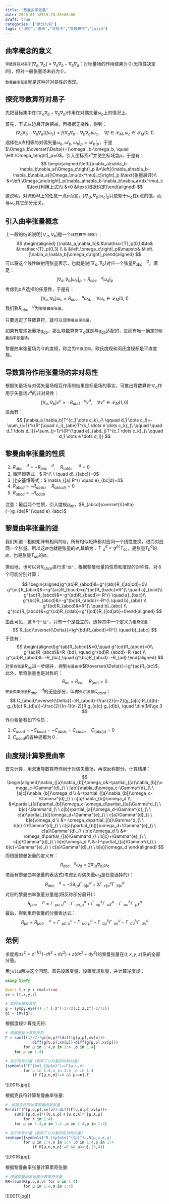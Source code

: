 ```yaml
---
title: "黎曼曲率张量"
date: 2020-01-18T19:20:35+08:00
draft: true
categories: ["微分几何"]
tags: ["流形","曲率","对易子","导数算符","julia"]
---
```



## 曲率概念的意义

`导数算符对易子`$[\nabla_a,\nabla_b]=\nabla_a\nabla_b-\nabla_b\nabla_a$：对标量场的作用结果为０(无挠性决定的)，但对一般张量场未必为０。

`黎曼曲率张量`就是这种非对易性的表现。

<!--more-->

## 探究导数算符对易子

先把目标集中在$(\nabla_a\nabla_b-\nabla_b\nabla_a)$作用在对偶矢量$\omega_c$上的情况上。

首先，下式左边展开后相减，再根据无挠性，得到：
$$
(\nabla_a\nabla_b-\nabla_b\nabla_a)(f \omega_c)=f (\nabla_a\nabla_b-\nabla_b\nabla_a)\omega_c,\quad \forall f\in\mathscr{F}_M,\omega_c\in\mathscr{F}_M(0,1)
$$
选择在$p$点相等的对偶矢量$\omega_b,\omega'_b,\left. \omega_b\right|_p=\left.\omega'_b\right|_p$，于是$\Omega_b\overset{\Delta}{=}\omega'_b-\omega_b, \quad \left.\Omega_b\right|_p=0$，引入坐标系${x^\mu}$并使坐标域含$p$，于是有：
$$
\begin{aligned}\left[(\nabla_a\nabla_b-\nabla_b\nabla_a)\Omega_c\right]_p &=\left[(\nabla_a\nabla_b-\nabla_b\nabla_a)[\Omega_\mu(dx^\mu)_c]\right]_p &\text{张量展开}\\ &=\left.\Omega_\mu\right|_p(\nabla_a\nabla_b-\nabla_b\nabla_a)(dx^\mu)_c  &\text{利用上式}\\ &=0  &\text{根据约定}\end{aligned}
$$
这说明，对流形$M$上的任意一点$p$而言，$\left.[\nabla_a,\nabla_b]\omega_c\right|_p$只依赖于$\omega_c$在$p$点的值，而与$\omega_c$其它部分无关。

## 引入曲率张量概念

上一段的结论说明$[\nabla_a,\nabla_b]$是一个`线性算符(映射)`：
$$
\begin{aligned} [\nabla_a,\nabla_b]&:&\mathscr{T}_p(0,1)&\to& &\mathscr{T}_p(0,3) \\ & &\left.\omega_c\right|_p&\mapsto& &\left.[\nabla_a,\nabla_b]\omega_c\right|_p\end{aligned}
$$
可以将这个线性映射用张量表示，也就是说$[\nabla_a,\nabla_b]$对应一个张量$R^{\quad d}_{abc}$，满足：
$$
\left.[\nabla_a,\nabla_b]\omega_c\right|_p=\left.R^{\quad d}_{abc}\omega_d\right|_p
$$
考虑到$p$点选择的任意性，于是有：
$$
[\nabla_a,\nabla_b]\omega_c=R^{\quad d}_{abc}\omega_d,\quad \forall \omega_c\in\mathscr{F}_M(0,1)
$$
我们称$R^{\quad d}_{abc}$为`黎曼曲率张量`。

只要选定了导数算符，就可以谈`黎曼曲率张量`。

如果有度规张量场$g_{ab}$，那么导数算符$\nabla_a$就是与$g_{ab}$适配的，进而有唯一确定的`黎曼曲率张量场`。  

黎曼曲率张量场为０的度规，称之为`平直度规`。欧氏度规和闵氏度规都是平直度规。

## 导数算符作用张量场的非对易性

根据矢量场与对偶矢量场相互作用的结果是标量场的事实，可推出导数算符$\nabla_a$作用于矢量场$v^a$的非对易性：
$$
[\nabla_a,\nabla_b]v^c=-R^{\quad c}_{abd}v^d,\quad \forall v^c\in\mathscr{F}_M(1,0)
$$
进而有：
$$
[\nabla_a,\nabla_b]T^{c_1 \dots c_k}_{\ \qquad d_1 \dots c_l}=-\sum_{i=1}^k{R^{\quad c_i}_{abe}T^{c_1 \dots e \dots c_k}_{\ \qquad \quad d_1 \dots d_l}}+\sum_{j=1}^l{R^{\quad e}_{abd_j}T^{c_1 \dots c_k}_{\ \qquad d_1 \dots e \dots d_l}}
$$

## 黎曼曲率张量的性质

1. $R^{\quad d}_{abc}=-R^{\quad d}_{bac} , \quad R^{\ \ \quad d}_{(ab)c}=0$
2. 循环恒等式：$ R^{\ \ \quad d}_{[abc]}=0$
3. 比安基恒等式：$ \nabla_{[a} R^{\  \quad e}_{bc]d}=0$
4. $R_{abcd}=-R_{abdc},\quad R_{ab(cd)}=0$
5. $R_{abcd}=-R_{cdab}$

注意：最后两个性质，引入度规$g_{ab}$，$R_{abcd}\overset{\Delta}{=}g_{de}R^{\quad e}_{abc}$

## 黎曼曲率张量的迹

我们知道：相似矩阵有相同的`迹`，所有相似矩阵都对应同一个线性变换，进而对应同一个张量。所以这`迹`也就是张量的`迹`,其值为：$T^a_{\ \ a}=g^{ac}T_{ac}$，是张量$T^a_b$的`迹`，也是张量$T_{ab}$的`迹`。

类似地，也可以对$R_{abcd}$进行求`"迹"`，根据黎曼张量的性质和度规的对称性，对６个可能分别计算：

$$
\begin{aligned}g^{ab}R_{abcd}&=g^{(ab)}R_{[ab]cd}=0\\ g^{ac}R_{abcd}&=-g^{ac}R_{bacd}=g^{ac}R_{badc}=R^{\ \quad a}_{bad}\\ g^{ad}R_{abcd}&=-g^{ad}R_{bacd}=-R^{\ \quad a}_{bac}\\ g^{bc}R_{abcd}&=-g^{bc}R_{abdc}=-R^{\ \quad b}_{abd} \\ g^{bd}R_{abcd}&=R^{\ \quad b}_{abc} \\ g^{cd}R_{abcd}&=g^{cd}R_{cdab}=g^{(cd)}R_{[cd]ab}=0\end{aligned}
$$

由此可见，这６个`"迹"`，只有一个是独立的，选择其中一个定义为`里奇张量`：
$$
R_{ac}\overset{\Delta}{=}g^{bd}R_{abcd}=R^{\ \quad b}_{abc}
$$
于是有：
$$
\begin{aligned}g^{ab}R_{abcd}&=0,\quad g^{cd}R_{abcd}=0\\ g^{ac}R_{abcd}&=R_{bd}, \quad g^{bd}R_{abcd}=R_{ac} \\ g^{ad}R_{abcd}&=-R_{bc},\quad g^{bc}R_{abcd}=-R_{ad} \end{aligned}
$$
对`里奇张量`$R_{ac}$进一步缩并，得到`标量曲率`$R\overset{\Delta}{=}g^{ac}R_{ac}$。　此外，里奇张量也是对称的：
$$
R_{ac}=R_{ca}, \quad R_{[ac]}=0
$$
`黎曼曲率张量`$R^{\quad d}_{abc}$的无迹部分，叫做`外尔张量`$C_{abcd}$：
$$
C_{abcd}\overset{\Delta}{=}R_{abcd}-\frac{2}{n-2}(g_{a[c} R_{d]b}-g_{b[c} R_{d]a})+\frac{2}{(n-1)(n-2)}R g_{a[c} g_{d]b}, \quad \dim(M)\ge 3
$$
外尔张量有如下性质：

1. $C_{abcd}=-C_{bacd}=-C_{abdc}=C_{cdab},\quad C_{[abc]d}=0$
2. $C_{abcd}$的各种迹都为０.

## 由度规计算黎曼曲率

首先计算，用双重导数算符作用于对偶矢量场，再取反称部分，计算结果：
$$
\begin{aligned}\nabla_{[a}\nabla_{b]}\omega_c&=\partial_{[a}\nabla_{b]}\omega_c-\Gamma^{d}_{\ \ [ab]}\nabla_d\omega_c-\Gamma^{d}_{\ \ [a|c|}\nabla_{b]}\omega_d \\ &=\partial_{[a}\nabla_{b]}\omega_c-\Gamma^{d}_{\ \ c[a}\nabla_{b]}\omega_d \\ &=\partial_{[a}\partial_{b]}\omega_c-\omega_d\partial_{[a}\Gamma^d_{\ \ b]c}-\Gamma^d_{\ \ c[b}\partial_{a]}\omega_d-\Gamma^{d}_{\ \ c[a}\partial_{b]}\omega_d+\Gamma^{e}_{\ \ c[a}\Gamma^{d}_{\ \ b]e}\omega_d \\ &=-\omega_d\partial_{[a}\Gamma^d_{\ \ b]c}-2\Gamma^{d}_{\ \ c([a}\partial_{b])}\omega_d+\Gamma^{e}_{\ \ c[a}\Gamma^{d}_{\ \ b]e}\omega_d \\ &=-\omega_d\partial_{[a}\Gamma^d_{\ \ b]c}+\Gamma^{e}_{\ \ c[a}\Gamma^{d}_{\ \ b]e}\omega_d \\ &=(-\partial_{[a}\Gamma^d_{\ \ b]c}+\Gamma^{e}_{\ \ c[a}\Gamma^{d}_{\ \ b]e})\omega_d \end{aligned}
$$
而根据黎曼张量的定义有：
$$
R^{\quad d}_{abc}\omega_d=2\nabla_{[a}\nabla_{b]}\omega_c
$$
进而有黎曼曲率张量的表达式(考虑到对偶矢量$\omega_d$是任意选择的)：
$$
R^{\quad d}_{abc}=-2\partial_{[a}\Gamma^d_{\ \ b]c}+2\Gamma^{e}_{\ \ c[a}\Gamma^{d}_{\ \ b]e}
$$
对应的黎曼曲率张量分量是(将反称部分展开)：
$$
R^{\ \quad \rho}_{\mu \upsilon \sigma}=\Gamma^\rho_{\ \ \mu \sigma,\upsilon}-\Gamma^\rho_{\ \ \upsilon \sigma,\mu}+\Gamma^\lambda_{\ \ \sigma\mu}\Gamma^\rho_{\ \ \upsilon \lambda}-\Gamma^\lambda_{\ \ \sigma\upsilon }\Gamma^\rho_{\ \ \mu \lambda}
$$
最后，得到里奇张量的分量表达式：
$$
R_{\mu \sigma}=R^{\ \quad \upsilon}_{\mu \upsilon \sigma}=\Gamma^\upsilon_{\ \ \mu \sigma,\upsilon}-\Gamma^\upsilon_{\ \ \upsilon \sigma,\mu}+\Gamma^\lambda_{\ \ \sigma\mu}\Gamma^\upsilon_{\ \ \upsilon \lambda}-\Gamma^\lambda_{\ \ \sigma\upsilon }\Gamma^\upsilon_{\ \ \mu \lambda}
$$

## 范例

求度规$ds^2=z^{-1/2}(-dt^2+dz^2)+z(dx^2+dy^2)$的黎曼张量在$\{t,x,y,z\}$系的全部分量。 

用`julia`解决这个问题。首先设置变量，设置度规张量，并计算逆度规：

```julia
using SymPy

@vars t x y z real=true
xv = [t,x,y,z]

# 度规张量及其逆
g = sympy.eye(4) .* [-z^(-1//2),z,z,z^(-1//2)]
gi = inv(g);
```

根据度规计算克氏符:

```julia
# 根据度规计算克氏符
Γ = sum([(1//2)*gi[σ,ρ]*(diff(g[μ,ρ],xv[υ])+
            diff(g[υ,ρ],xv[μ])-diff(g[μ,υ],xv[ρ])) 
        for μ in 1:4,υ in 1:4 ,σ in 1:4] 
    for ρ in 1:4)

# 显示所有分量（剔除了０分量和对称分量）
[symbols("Γ^{$σ}_{$μ$υ}")⩵Γ[μ,υ,σ] 
        for μ in 1:4,υ in 1:4 ,σ in 1:4
            if Γ[μ,υ,σ]!=0 && μ<=υ].T
```

![[0015.jpg]]

根据克氏符计算黎曼曲率张量:

```julia
#　根据克氏符计算黎曼曲率张量
R=[diff(Γ[μ,σ,ρ],xv[υ])-diff(Γ[υ,σ,ρ],xv[μ])+
    sum(Γ[μ,σ,λ]*Γ[υ,λ,ρ]-Γ[υ,σ,λ]*Γ[μ,λ,ρ] 
        for λ in 1:4) 
    for μ in 1:4,υ in 1:4 ,σ in 1:4,ρ in 1:4]

# 显示所有分量（剔除了０分量和反对称分量）
reshape([symbols("R_{$μ$υ$σ}^{$ρ}")⩵R[μ,υ,σ,ρ] 
        for μ in 1:4,υ in 1:4 ,σ in 1:4,ρ in 1:4 
            if R[μ,υ,σ,ρ]!=0 && μ<=υ],(3,4))
```

![[0016.jpg]]

根据黎曼曲率张量计算里奇张量:

```julia
# 根据黎曼曲率张量计算里奇张量
RR=[sum(R[μ,υ,σ,υ] for υ in 1:4) 
        for μ in 1:4,σ in 1:4]
```

![[0017.jpg]]

